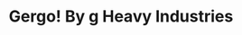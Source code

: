 ---
layout: layouts/keymapdb_entry.njk
OS: []
keymap_author: germ
firmware: QMK
hasHomeRowMods: False
hasLetterOnThumb: False
hasVerticalCombos: False
keymap_image: https://4.bp.blogspot.com/-889nMXxgSM0/XCNxwnO5kUI/AAAAAAAA6mI/tZbWgZVCBW0dyZOCGJDkjN06DVax7j8XwCLcBGAs/s1600/48422820_967732713413298_485744639215665152_n.jpg
imageDate: idk
keyCount: 50
keyboard: Gergo
languages: ['English']
layerCount: 4
title: "Gergo! By g Heavy Industries"
split: False
stagger: columnar
summary: 
keymap_url: https://github.com/germ/qmk_firmware/tree/master/keyboards/gergo/keymaps/germ
writeup: https://github.com/germ/qmk_firmware/tree/master/keyboards/gergo/keymaps/germ/readme.md
---